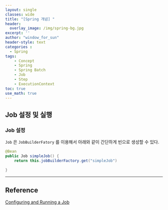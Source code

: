 ```yaml
--- 
layout: single
classes: wide
title: "[Spring 개념] "
header:
  overlay_image: /img/spring-bg.jpg
excerpt: ''
author: "window_for_sun"
header-style: text
categories :
  - Spring
tags:
    - Concept
    - Spring
    - Spring Batch
    - Job
    - Step
    - ExecutionContext
toc: true
use_math: true
---  
```


## Job 설정 및 실행

### Job 설정
`Job` 은 `JobBuilderFatory` 를 이용해서 아래와 같이 간단하게 빈으로 생성할 수 있다. 

```java
@Bean
public Job simpleJob() {
    return this.jobBuilderFactory.get("simpleJob")
            
}


```  

---
## Reference
[Configuring and Running a Job](https://docs.spring.io/spring-batch/docs/4.3.x/reference/html/job.html#configureJob)  